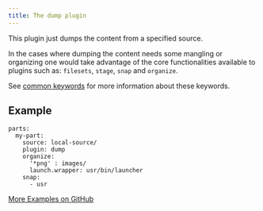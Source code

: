 ```yaml
---
title: The dump plugin
---
```


This plugin just dumps the content from a specified source.

In the cases where dumping the content needs some mangling or organizing
one would take advantage of the core functionalities available to plugins
such as: `filesets`, `stage`, `snap` and `organize`.

See [common keywords](/docs/reference/plugins/common) for more information about these keywords.

## Example

    parts:
      my-part:
        source: local-source/
        plugin: dump
        organize:
          '*png' : images/
          launch.wrapper: usr/bin/launcher
        snap:
          - usr

[More Examples on GitHub](https://github.com/search?o=desc&q=filename%3Asnapcraft.yaml+%22plugin%3A+dump%22+&s=indexed&type=Code&utf8=%E2%9C%93)
